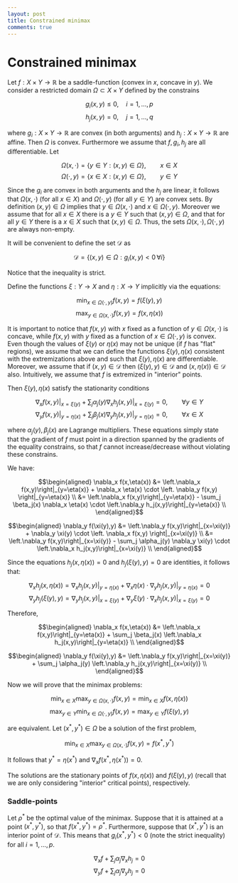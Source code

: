 ```yaml
---
layout: post
title: Constrained minimax
comments: true
---
```

# Constrained minimax

Let $f:X\times Y\rightarrow\mathbb R$ be a saddle-function (convex in $x$, concave in $y$). We consider a restricted domain $\Omega \subset X\times Y$ defined by the constrains

$$g_i(x,y) \le 0, \quad i = 1,\dots,p$$
$$h_j(x,y)   = 0, \quad j= 1,\dots,q$$

where $g_i:X\times Y\rightarrow\mathbb R$ are convex (in both arguments) and $h_j:X\times Y\rightarrow\mathbb R$ are affine. Then $\Omega$ is convex. Furthermore we assume that $f,g_i,h_j$ are all differentiable. Let

$$\Omega(x,\cdot)=\{y \in Y : (x,y) \in \Omega\},\qquad x\in X$$
$$\Omega(\cdot,y)=\{x \in X : (x,y) \in \Omega\},\qquad y\in Y$$

Since the $g_i$ are convex in both arguments and the $h_j$ are linear, it follows that $\Omega(x,\cdot)$ (for all $x\in X$) and $\Omega(\cdot,y)$ (for all $y\in Y$) are convex sets. By definition $(x,y)\in\Omega$ implies that $y\in\Omega(x,\cdot)$ and $x\in\Omega(\cdot,y)$. Moreover we assume that for all $x\in X$ there is a $y\in Y$ such that $(x,y)\in\Omega$, and that for all $y\in Y$ there is a $x\in X$ such that $(x,y)\in\Omega$. Thus, the sets $\Omega(x,\cdot),\Omega(\cdot,y)$ are always non-empty.

It will be convenient to define the set $\mathcal D$ as

$$\mathcal D = \{(x,y)\in \Omega: g_i(x,y) < 0\,\forall i\}$$

Notice that the inequality is strict.

Define the functions $\xi:Y\rightarrow X$ and $\eta:X\rightarrow Y$ implicitly via the equations:

$$\min_{x\in \Omega(\cdot,y)} f(x,y) = f(\xi(y),y)$$
$$\max_{y\in \Omega(x,\cdot)} f(x,y) = f(x,\eta(x))$$

It is important to notice that $f(x,y)$ with $x$ fixed as a function of $y\in\Omega(x,\cdot)$ is concave, while $f(x,y)$ with $y$ fixed as a function of $x\in\Omega(\cdot,y)$ is convex. Even though the values of $\xi(y)$ or $\eta(x)$ may not be unique (if $f$ has "flat" regions), we assume that we can define the functions $\xi(y),\eta(x)$ consistent with the extremizations above and such that $\xi(y),\eta(x)$ are differentiable. Moreover, we assume that if $(x,y)\in\mathcal D$ then $(\xi(y),y)\in\mathcal D$ and $(x,\eta(x))\in\mathcal D$ also. Intuitively, we assume that $f$ is extremized in "interior" points.

Then $\xi(y),\eta(x)$ satisfy the stationarity conditions

$$\left.\nabla_x f(x,y)\right|_{x=\xi(y)} + \sum_j \alpha_j(y) \left.\nabla_x h_j(x,y)\right|_{x=\xi(y)} = 0,\qquad \forall y\in Y$$
$$\left.\nabla_y f(x,y)\right|_{y=\eta(x)} + \sum_j \beta_j(x) \left.\nabla_y h_j(x,y)\right|_{y=\eta(x)} = 0,\qquad \forall x\in X$$

where $\alpha_j(y),\beta_j(x)$ are Lagrange multipliers. These equations simply state that the gradient of $f$ must point in a direction spanned by the gradients of the equality constrains, so that $f$ cannot increase/decrease without violating these constrains.

We have:

$$\begin{aligned}
\nabla_x f(x,\eta(x)) &= \left.\nabla_x f(x,y)\right|_{y=\eta(x)} + \nabla_x \eta(x) \cdot \left. \nabla_y f(x,y) \right|_{y=\eta(x)} \\
&= \left.\nabla_x f(x,y)\right|_{y=\eta(x)} - \sum_j \beta_j(x) \nabla_x \eta(x) \cdot \left.\nabla_y h_j(x,y)\right|_{y=\eta(x)} \\
\end{aligned}$$

$$\begin{aligned}
\nabla_y f(\xi(y),y) &= \left.\nabla_y f(x,y)\right|_{x=\xi(y)} + \nabla_y \xi(y) \cdot \left. \nabla_x f(x,y) \right|_{x=\xi(y)} \\
&= \left.\nabla_y f(x,y)\right|_{x=\xi(y)} - \sum_j \alpha_j(y) \nabla_y \xi(y) \cdot \left.\nabla_x h_j(x,y)\right|_{x=\xi(y)} \\
\end{aligned}$$

Since the equations $h_j(x,\eta(x))=0$ and $h_j(\xi(y),y)=0$ are identities, it follows that:

$$\nabla_x h_j(x,\eta(x)) = \left.\nabla_x h_j(x,y)\right|_{y=\eta(x)} + \nabla_x \eta(x)\cdot \left.\nabla_y h_j(x,y)\right|_{y=\eta(x)} = 0$$
$$\nabla_y h_j(\xi(y),y)  = \left.\nabla_y h_j(x,y)\right|_{x=\xi(y)}  + \nabla_y \xi(y)\cdot \left.\nabla_x h_j(x,y)\right|_{x=\xi(y)}  = 0$$

Therefore,

$$\begin{aligned}
\nabla_x f(x,\eta(x)) &= \left.\nabla_x f(x,y)\right|_{y=\eta(x)} + \sum_j \beta_j(x) \left.\nabla_x h_j(x,y)\right|_{y=\eta(x)} \\
\end{aligned}$$

$$\begin{aligned}
\nabla_y f(\xi(y),y) &= \left.\nabla_y f(x,y)\right|_{x=\xi(y)} + \sum_j \alpha_j(y) \left.\nabla_y h_j(x,y)\right|_{x=\xi(y)} \\
\end{aligned}$$

Now we will prove that the minimax problems:

$$\min_{x\in X}\max_{y\in\Omega(x,\cdot)} f(x,y) = \min_{x\in X} f(x,\eta(x))$$
$$\max_{y\in Y}\min_{x\in\Omega(\cdot,y)} f(x,y) = \max_{y\in Y} f(\xi(y),y)$$

are equivalent. Let $(x^*,y^*)\in\Omega$ be a solution of the first problem,

$$\min_{x\in X}\max_{y\in\Omega(x,\cdot)} f(x,y) = f(x^*,y^*)$$

It follows that $y^* = \eta(x^*)$ and $\nabla_x f(x^*,\eta(x^*)) = 0$.


The solutions are the stationary points of $f(x,\eta(x))$ and $f(\xi(y),y)$ (recall that we are only considering "interior" critical points), respectively. 


### Saddle-points

Let $\rho^*$ be the optimal value of the minimax. Suppose that it is attained at a point $(x^*,y^*)$, so that $f(x^*,y^*) = \rho^*$. Furthermore, suppose that $(x^*,y^*)$ is an interior point of $\mathcal D$. This means that $g_i(x^*,y^*) < 0$ (note the strict inequality) for all $i = 1,\dots,p$.

$$\nabla_x f + \sum_j \alpha_j \nabla_x h_j = 0$$
$$\nabla_y f + \sum_j \alpha_j \nabla_y h_j = 0$$